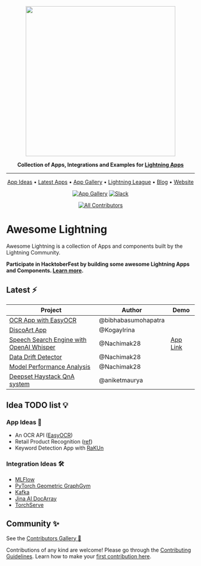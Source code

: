 <div align="center">

<img src="https://pl-flash-data.s3.amazonaws.com/assets_lightning/docs/images/logos/lightning-ai.png" width="400px">

**Collection of Apps, Integrations and Examples for [Lightning Apps](https://lightning.ai/lightning-docs/)**

______________________________________________________________________

<p align="center">
  <a href="#idea-todo-list-">App Ideas</a> •
  <a href="##latest-%EF%B8%8F">Latest Apps</a> •
  <a href="https://lightning.ai/apps">App Gallery</a> •
  <a href="https://lightning.ai/pages/ambassador-program/">Lightning League</a> •
  <a href="https://lightning.ai/pages/blog/">Blog</a> •
  <a href="https://lightning.ai/">Website</a>

</p>

[![App Gallery](https://bit.ly/3xTcccO)](https://lightning.ai/apps)
[![Slack](https://img.shields.io/badge/slack-chat-green.svg?logo=slack)](https://www.pytorchlightning.ai/community)

<!-- ALL-CONTRIBUTORS-BADGE:START - Do not remove or modify this section -->

[![All Contributors](https://img.shields.io/badge/all_contributors-1-orange.svg?style=flat-square)](./CONTRIBUTORS.md)

<!-- ALL-CONTRIBUTORS-BADGE:END -->

</div>

# Awesome Lightning

Awesome Lightning is a collection of Apps and components built by the Lightning Community.

**Participate in HacktoberFest by building some awesome Lightning Apps and Components. [Learn more](./docs/hacktoberfest-2022/index.md).**

## Latest ⚡️

| Project                                                                                                        | Author        | Demo                                                                          |
| -------------------------------------------------------------------------------------------------------------- | ------------- | ----------------------------------------------------------------------------- |
| [OCR App with EasyOCR](https://github.com/Lightning-AI-Dev/Awesome-Lightning/tree/main/src/EasyOCR-app) | @bibhabasumohapatra   |                                                                              |
| [DiscoArt App](https://github.com/Lightning-AI-Dev/Awesome-Lightning/tree/main/src/discoart-app) | @KogayIrina   |  
| [Speech Search Engine with OpenAI Whisper](https://github.com/Nachimak28/LAI-voice-search-openai-whisper-demo) | @Nachimak28   | [App Link](https://01gdsrn3rf7qgev31g8gvea1gh.litng-ai-03.litng.ai/view/home) |
| [Data Drift Detector](https://lightning.ai/component/UX5swWI252-Data%20Drift%20Detector)                       | @Nachimak28   |                                                                               |
| [Model Performance Analysis](https://lightning.ai/component/VC3rlVI199-Model%20Performance%20Analysis)         | @Nachimak28   |                                                                               |
| [Deepset Haystack QnA system](./src/deepset/README.md)                                                         | @aniketmaurya |                                                                               |

## Idea TODO list 💡

### App Ideas 🚀

- An OCR API ([EasyOCR](https://github.com/JaidedAI/EasyOCR))
- Retail Product Recognition ([ref](https://www.width.ai/post/product-recognition))
- Keyword Detection App with [RaKUn](https://github.com/SkBlaz/rakun2)

### Integration Ideas 🛠

- [MLFlow](https://mlflow.org/)
- [PyTorch Geometric GraphGym](https://pytorch-geometric.readthedocs.io/en/latest/notes/graphgym.html)
- [Kafka](https://github.com/aniketmaurya/lit-pubsub)
- [Jina AI DocArray](https://github.com/jina-ai/jina)
- [TorchServe](https://pytorch.org/serve/index.html)

## Community ✨

See the [Contributors Gallery 💜](./CONTRIBUTORS.md)

Contributions of any kind are welcome! Please go through the [Contributing Guidelines](./.github/CONTRIBUTING.md). Learn how to make your [first contribution here](https://devblog.pytorchlightning.ai/quick-contribution-guide-86d977171b3a).
